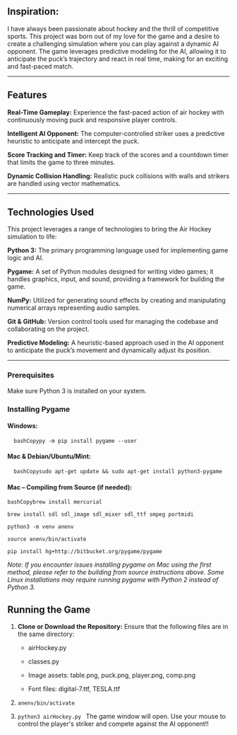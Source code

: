 ## Inspiration:

I have always been passionate about hockey and the thrill of competitive sports. This project was born out of my love for the game and a desire to create a challenging simulation where you can play against a dynamic AI opponent. The game leverages predictive modeling for the AI, allowing it to anticipate the puck’s trajectory and react in real time, making for an exciting and fast-paced match.

-------------------------


## Features
**Real-Time Gameplay:** Experience the fast-paced action of air hockey with continuously moving puck and responsive player controls.

**Intelligent AI Opponent:** The computer-controlled striker uses a predictive heuristic to anticipate and intercept the puck.

**Score Tracking and Timer:** Keep track of the scores and a countdown timer that limits the game to three minutes.

**Dynamic Collision Handling:** Realistic puck collisions with walls and strikers are handled using vector mathematics.

-------------------------

## Technologies Used
This project leverages a range of technologies to bring the Air Hockey simulation to life:

**Python 3:** The primary programming language used for implementing game logic and AI.

**Pygame:** A set of Python modules designed for writing video games; it handles graphics, input, and sound, providing a framework for building the game.

**NumPy:** Utilized for generating sound effects by creating and manipulating numerical arrays representing audio samples.

**Git & GitHub:** Version control tools used for managing the codebase and collaborating on the project.

**Predictive Modeling:** A heuristic-based approach used in the AI opponent to anticipate the puck’s movement and dynamically adjust its position.

-------------------------


### Prerequisites

Make sure Python 3 is installed on your system.

### Installing Pygame

#### Windows:

`   bashCopypy -m pip install pygame --user   `

#### Mac & Debian/Ubuntu/Mint:

`   bashCopysudo apt-get update && sudo apt-get install python3-pygame   `

#### Mac – Compiling from Source (if needed):

`bashCopybrew install mercurial `

`brew install sdl sdl_image sdl_mixer sdl_ttf smpeg portmidi  `

`python3 -m venv anenv  `

`source anenv/bin/activate  `

`pip install hg+http://bitbucket.org/pygame/pygame   `

_Note: If you encounter issues installing pygame on Mac using the first method, please refer to the building from source instructions above. Some Linux installations may require running pygame with Python 2 instead of Python 3._

Running the Game
----------------

1.  **Clone or Download the Repository:** Ensure that the following files are in the same directory:
    
    *   airHockey.py
        
    *   classes.py
        
    *   Image assets: table.png, puck.png, player.png, comp.png
        
    *   Font files: digital-7.ttf, TESLA.ttf
        
2.   `anenv/bin/activate `
    
3.   `python3 airHockey.py ` The game window will open. Use your mouse to control the player's striker and compete against the AI opponent!!
